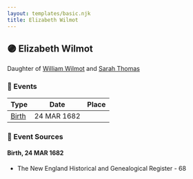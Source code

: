 ```yaml
---
layout: templates/basic.njk
title: Elizabeth Wilmot
---
```

## 🟣 Elizabeth Wilmot

Daughter of [William Wilmot](/people/4/47205976) and [Sarah Thomas](/people/2/28506175)

### 📆 Events

Type | Date | Place
------ | ------ | ------
[Birth](#event-0) | 24 MAR 1682 |

### 📰 Event Sources

#### <a id="event-0"></a> Birth, 24 MAR 1682
* The New England Historical and Genealogical Register  - 68